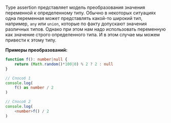 Type assertion представляет модель преобразования значения переменной к определенному типу. Обычно в некоторых ситуациях одна переменная может представлять какой-то широкий тип, например, `any` или `union`, которые по факту допускают значения различных типов. Однако при этом нам надо использовать переменную как значение строго определенного типа. И в этом случае мы можем привести к этому типу.

**Примеры преобразований:**
```ts
function f(): number|null {
	return (Math.random()*100|0) % 2 ? 2 : null
}

// Способ 1
console.log(
	f() as number / 2
)

// Способ 2
console.log(
	<number>f() / 2
)
```

